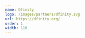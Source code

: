 ```yaml
---
name: Dfinity
logo: /images/partners/dfinity.svg
url: https://dfinity.org/
order: 1
width: 110
---
```

